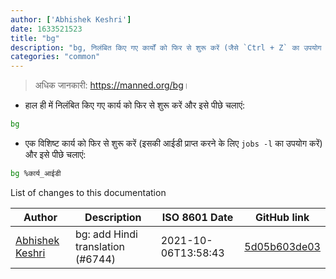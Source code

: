 ```yaml
---
author: ['Abhishek Keshri']
date: 1633521523
title: "bg"
description: "bg, निलंबित किए गए कार्यों को फिर से शुरू करें (जैसे `Ctrl + Z` का उपयोग करके), और उन्हें पीछे चालू रखता है।"
categories: "common"
---
```

> अधिक जानकारी: <https://manned.org/bg>।

- हाल ही में निलंबित किए गए कार्य को फिर से शुरू करें और इसे पीछे चलाएं:

```bash
bg
```

- एक विशिष्ट कार्य को फिर से शुरू करें (इसकी आईडी प्राप्त करने के लिए `jobs -l` का उपयोग करें) और इसे पीछे चलाएं:

```bash
bg %कार्य_आईडी
```
List of changes to this documentation


Author | Description | ISO 8601 Date | GitHub link
------|-----|-----|-----
[Abhishek Keshri](mailto:keshri.abhishek63@gmail.com) | bg: add Hindi translation (#6744) | 2021-10-06T13:58:43 | [5d05b603de03](https://github.com/tldr-pages/tldr/commit/5d05b603de03c143130928dfb9eff3d4848e62d5)

